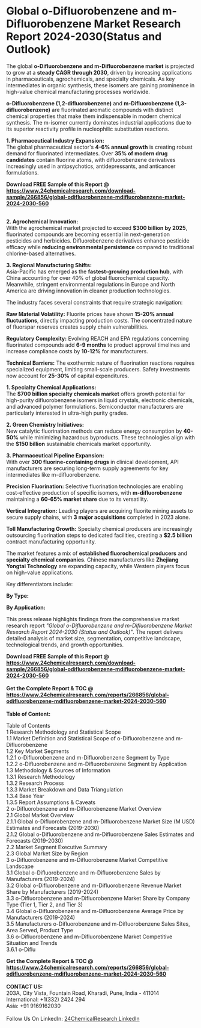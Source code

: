<h1>Global o-Difluorobenzene and m-Difluorobenzene Market Research Report 2024-2030(Status and Outlook)</h1><p>The global <strong>o-Difluorobenzene and m-Difluorobenzene market</strong> is projected to grow at a <strong>steady CAGR through 2030</strong>, driven by increasing applications in pharmaceuticals, agrochemicals, and specialty chemicals. As key intermediates in organic synthesis, these isomers are gaining prominence in high-value chemical manufacturing processes worldwide.</p><p><strong>o-Difluorobenzene (1,2-difluorobenzene)</strong> and <strong>m-Difluorobenzene (1,3-difluorobenzene)</strong> are fluorinated aromatic compounds with distinct chemical properties that make them indispensable in modern chemical synthesis. The m-isomer currently dominates industrial applications due to its superior reactivity profile in nucleophilic substitution reactions.</p><p><strong>1. Pharmaceutical Industry Expansion:</strong><br>
The global pharmaceutical sector's <strong>4-6% annual growth</strong> is creating robust demand for fluorinated intermediates. Over <strong>35% of modern drug candidates</strong> contain fluorine atoms, with difluorobenzene derivatives increasingly used in antipsychotics, antidepressants, and anticancer formulations.</p><div><b>Download FREE Sample of this Report @ 
            <a href="https://www.24chemicalresearch.com/download-sample/266856/global-odifluorobenzene-mdifluorobenzene-market-2024-2030-560">
            https://www.24chemicalresearch.com/download-sample/266856/global-odifluorobenzene-mdifluorobenzene-market-2024-2030-560</a></b></div><br><p><strong>2. Agrochemical Innovation:</strong><br>
With the agrochemical market projected to exceed <strong>$300 billion by 2025</strong>, fluorinated compounds are becoming essential in next-generation pesticides and herbicides. Difluorobenzene derivatives enhance pesticide efficacy while <strong>reducing environmental persistence</strong> compared to traditional chlorine-based alternatives.</p><p><strong>3. Regional Manufacturing Shifts:</strong><br>
Asia-Pacific has emerged as the <strong>fastest-growing production hub</strong>, with China accounting for over 40% of global fluorochemical capacity. Meanwhile, stringent environmental regulations in Europe and North America are driving innovation in cleaner production technologies.</p><p>The industry faces several constraints that require strategic navigation:</p><p><strong>Raw Material Volatility:</strong> Fluorite prices have shown <strong>15-20% annual fluctuations</strong>, directly impacting production costs. The concentrated nature of fluorspar reserves creates supply chain vulnerabilities.</p><p><strong>Regulatory Complexity:</strong> Evolving REACH and EPA regulations concerning fluorinated compounds add <strong>6-9 months</strong> to product approval timelines and increase compliance costs by <strong>10-12%</strong> for manufacturers.</p><p><strong>Technical Barriers:</strong> The exothermic nature of fluorination reactions requires specialized equipment, limiting small-scale producers. Safety investments now account for <strong>25-30%</strong> of capital expenditures.</p><p><strong>1. Specialty Chemical Applications:</strong><br>
The <strong>$700 billion specialty chemicals market</strong> offers growth potential for high-purity difluorobenzene isomers in liquid crystals, electronic chemicals, and advanced polymer formulations. Semiconductor manufacturers are particularly interested in ultra-high purity grades.</p><p><strong>2. Green Chemistry Initiatives:</strong><br>
New catalytic fluorination methods can reduce energy consumption by <strong>40-50%</strong> while minimizing hazardous byproducts. These technologies align with the <strong>$150 billion</strong> sustainable chemicals market opportunity.</p><p><strong>3. Pharmaceutical Pipeline Expansion:</strong><br>
With over <strong>300 fluorine-containing drugs</strong> in clinical development, API manufacturers are securing long-term supply agreements for key intermediates like m-difluorobenzene.</p><p><strong>Precision Fluorination:</strong> Selective fluorination technologies are enabling cost-effective production of specific isomers, with <strong>m-difluorobenzene</strong> maintaining a <strong>60-65% market share</strong> due to its versatility.</p><p><strong>Vertical Integration:</strong> Leading players are acquiring fluorite mining assets to secure supply chains, with <strong>3 major acquisitions</strong> completed in 2023 alone.</p><p><strong>Toll Manufacturing Growth:</strong> Specialty chemical producers are increasingly outsourcing fluorination steps to dedicated facilities, creating a <strong>$2.5 billion</strong> contract manufacturing opportunity.</p><p>The market features a mix of <strong>established fluorochemical producers</strong> and <strong>specialty chemical companies</strong>. Chinese manufacturers like <strong>Zhejiang Yongtai Technology</strong> are expanding capacity, while Western players focus on high-value applications.</p><p>Key differentiators include:</p><p><strong>By Type:</strong></p><p><strong>By Application:</strong></p><p>This press release highlights findings from the comprehensive market research report <em>"Global o-Difluorobenzene and m-Difluorobenzene Market Research Report 2024-2030 (Status and Outlook)"</em>. The report delivers detailed analysis of market size, segmentation, competitive landscape, technological trends, and growth opportunities.</p><div><b>Download FREE Sample of this Report @ 
            <a href="https://www.24chemicalresearch.com/download-sample/266856/global-odifluorobenzene-mdifluorobenzene-market-2024-2030-560">
            https://www.24chemicalresearch.com/download-sample/266856/global-odifluorobenzene-mdifluorobenzene-market-2024-2030-560</a></b></div><br><div><b>Get the Complete Report & TOC @ 
            <a href="https://www.24chemicalresearch.com/reports/266856/global-odifluorobenzene-mdifluorobenzene-market-2024-2030-560">
            https://www.24chemicalresearch.com/reports/266856/global-odifluorobenzene-mdifluorobenzene-market-2024-2030-560</a></b></div><br>
            <b>Table of Content:</b><p>Table of Contents<br />
1 Research Methodology and Statistical Scope<br />
1.1 Market Definition and Statistical Scope of o-Difluorobenzene and m-Difluorobenzene<br />
1.2 Key Market Segments<br />
1.2.1 o-Difluorobenzene and m-Difluorobenzene Segment by Type<br />
1.2.2 o-Difluorobenzene and m-Difluorobenzene Segment by Application<br />
1.3 Methodology & Sources of Information<br />
1.3.1 Research Methodology<br />
1.3.2 Research Process<br />
1.3.3 Market Breakdown and Data Triangulation<br />
1.3.4 Base Year<br />
1.3.5 Report Assumptions & Caveats<br />
2 o-Difluorobenzene and m-Difluorobenzene Market Overview<br />
2.1 Global Market Overview<br />
2.1.1 Global o-Difluorobenzene and m-Difluorobenzene Market Size (M USD) Estimates and Forecasts (2019-2030)<br />
2.1.2 Global o-Difluorobenzene and m-Difluorobenzene Sales Estimates and Forecasts (2019-2030)<br />
2.2 Market Segment Executive Summary<br />
2.3 Global Market Size by Region<br />
3 o-Difluorobenzene and m-Difluorobenzene Market Competitive Landscape<br />
3.1 Global o-Difluorobenzene and m-Difluorobenzene Sales by Manufacturers (2019-2024)<br />
3.2 Global o-Difluorobenzene and m-Difluorobenzene Revenue Market Share by Manufacturers (2019-2024)<br />
3.3 o-Difluorobenzene and m-Difluorobenzene Market Share by Company Type (Tier 1, Tier 2, and Tier 3)<br />
3.4 Global o-Difluorobenzene and m-Difluorobenzene Average Price by Manufacturers (2019-2024)<br />
3.5 Manufacturers o-Difluorobenzene and m-Difluorobenzene Sales Sites, Area Served, Product Type<br />
3.6 o-Difluorobenzene and m-Difluorobenzene Market Competitive Situation and Trends<br />
3.6.1 o-Diflu</p><div><b>Get the Complete Report & TOC @ 
            <a href="https://www.24chemicalresearch.com/reports/266856/global-odifluorobenzene-mdifluorobenzene-market-2024-2030-560">
            https://www.24chemicalresearch.com/reports/266856/global-odifluorobenzene-mdifluorobenzene-market-2024-2030-560</a></b></div><br><b>CONTACT US:</b><br>
            203A, City Vista, Fountain Road, Kharadi, Pune, India - 411014<br>
            International: +1(332) 2424 294<br>
            Asia: +91 9169162030 <br><br>
            Follow Us On LinkedIn: <a href="https://www.linkedin.com/company/24chemicalresearch/">24ChemicalResearch LinkedIn</a>